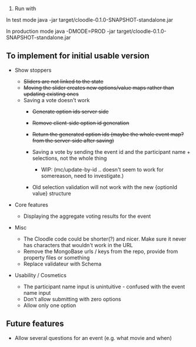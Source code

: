 1. Run with

In test mode
java -jar target/cloodle-0.1.0-SNAPSHOT-standalone.jar

In production mode
java -DMODE=PROD -jar target/cloodle-0.1.0-SNAPSHOT-standalone.jar


To implement for initial usable version
---------------------------------------

* Show stoppers
  * ~~Sliders are not linked to the state~~
  * ~~Moving the slider creates new options/value maps rather than updating existing ones~~
  * Saving a vote doesn't work
    * ~~Generate option ids server side~~
    * ~~Remove client-side option id generation~~
    * ~~Return the generated option ids (maybe the whole event map? from the server-side after saving)~~
    * Saving a vote by sending the event id and the participant name + selections, not the whole thing
       * WIP: (mc/update-by-id .. doesn't seem to work for somereason, need to investigate.)

    * Old selection validation will not work with the new {optionId value} structure

* Core features
  * Displaying the aggregate voting results for the event

* Misc
  * The Cloodle code could be shorter(?) and nicer. Make sure it never has characters that wouldn't work in the URL
  * Remove the MongoBase urls / keys from the repo, provide from property files or something
  * Replace validateur with Schema

* Usability / Cosmetics
  * The participant name input is unintuitive - confused with the event name input
  * Don't allow submitting with zero options
  * Allow only one option





Future features
---------------

* Allow several questions for an event (e.g. what movie and when)





